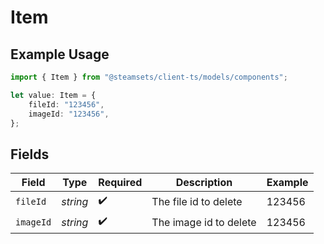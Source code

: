 # Item

## Example Usage

```typescript
import { Item } from "@steamsets/client-ts/models/components";

let value: Item = {
    fileId: "123456",
    imageId: "123456",
};
```

## Fields

| Field                  | Type                   | Required               | Description            | Example                |
| ---------------------- | ---------------------- | ---------------------- | ---------------------- | ---------------------- |
| `fileId`               | *string*               | :heavy_check_mark:     | The file id to delete  | 123456                 |
| `imageId`              | *string*               | :heavy_check_mark:     | The image id to delete | 123456                 |